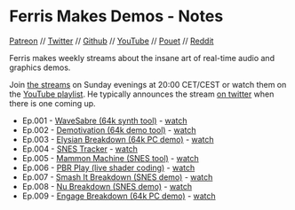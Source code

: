 # Ferris Makes Demos - Notes

[Patreon][on-patreon] // [Twitter][on-twitter] // [Github][on-github] // [YouTube][on-youtube] // [Pouet][on-pouet] // [Reddit][on-reddit]

Ferris makes weekly streams about the insane art of real-time audio and graphics demos.

Join [the streams][streams] on Sunday evenings at 20:00 CET/CEST or watch them on the [YouTube playlist][playlist]. He typically announces the stream [on twitter][on-twitter] when there is one coming up.

- Ep.001 - [WaveSabre (64k synth tool)](ep-001-wavesabre.md) - [watch](https://www.youtube.com/watch?v=V8JXraZPkh8)
- Ep.002 - [Demotivation (64k demo tool)](ep-002-demotivation.md) - [watch](https://www.youtube.com/watch?v=p9Obe-Xg35o)
- Ep.003 - [Elysian Breakdown (64k PC demo)](ep-003-elysian-breakdown.md) - [watch](https://www.youtube.com/watch?v=DcsesTY6AxI)
- Ep.004 - [SNES Tracker](ep-004-snes-tracker.md) - [watch](https://www.youtube.com/watch?v=FNDZSbLdzrs)
- Ep.005 - [Mammon Machine (SNES tool)](ep-005-mammon-machine.md) - [watch](https://www.youtube.com/watch?v=dMAeX0MCQmI)
- Ep.006 - [PBR Play (live shader coding)](ep-006-pbr-play.md) - [watch](https://www.youtube.com/watch?v=LuKwU7BJv44)
- Ep.007 - [Smash It Breakdown (SNES demo)](ep-007-smash-it-breakdown.md) - [watch](https://www.youtube.com/watch?v=nWX-7vxwNug)
- Ep.008 - [Nu Breakdown (SNES demo)](ep-008-nu-breakdown.md) - [watch](https://www.youtube.com/watch?v=VyRdb8A8HWo)
- Ep.009 - [Engage Breakdown (64k PC demo)](ep-009-engage-breakdown.md) - [watch](https://www.youtube.com/watch?v=woqksTHNbvk)

[ferris]: http://www.pouet.net/user.php?who=16820

[streams]: https://www.twitch.tv/ferrisstreamsstuff

[playlist]: https://www.youtube.com/playlist?list=PL-sXmdrqqYYeyUpx7BvKXpcw8EbFQLR70

[on-patreon]: https://www.patreon.com/ferrisstreamsstuff

[on-twitter]: https://twitter.com/ferristweetsnow

[on-github]: https://github.com/yupferris

[on-pouet]: http://www.pouet.net/user.php?who=16820

[on-reddit]: https://www.reddit.com/user/yupferris

[on-youtube]: https://www.youtube.com/channel/UC4mpLlHn0FOekNg05yCnkzQ
